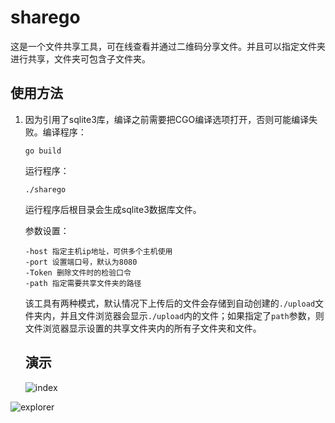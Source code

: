 # sharego
​	这是一个文件共享工具，可在线查看并通过二维码分享文件。并且可以指定文件夹进行共享，文件夹可包含子文件夹。

## 	使用方法

1. 因为引用了sqlite3库，编译之前需要把CGO编译选项打开，否则可能编译失败。编译程序：

   ```
   go build
   ```

   运行程序：

   ```
   ./sharego
   ```

   运行程序后根目录会生成sqlite3数据库文件。

   参数设置：

   ``` 
   -host 指定主机ip地址，可供多个主机使用
   -port 设置端口号，默认为8080
   -Token 删除文件时的检验口令
   -path 指定需要共享文件夹的路径
   ```

   该工具有两种模式，默认情况下上传后的文件会存储到自动创建的`./upload`文件夹内，并且文件浏览器会显示`./upload`内的文件；如果指定了`path`参数，则文件浏览器显示设置的共享文件夹内的所有子文件夹和文件。

   

   ## 演示

   

   ![index](D:\go\sharego\index.png)

![explorer](D:\go\sharego\explorer.png)